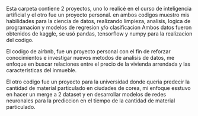 Esta carpeta contiene 2 proyectos, uno lo realicé en el curso de inteligencia artificial y el otro fue un proyecto personal.
en ambos codigos muestro mis habilidades para la ciencia de datos, realizando limpieza, analisis, logica de programacion y modelos de regresion y/o clasificacion
Ambos datos fueron obtenidos de kaggle, se usó pandas, tensorflow y numpy para la realizacion del codigo.

El codigo de airbnb, fue un proyecto personal con el fin de reforzar conocimientos e investigar nuevos metodos de analisis de datos, me enfoque
en buscar relaciones entre el precio de la vivienda arrendada y las caracteristicas del inmueble.

El otro codigo fue un proyecto para la universidad donde queria predecir la cantidad de material particulado en ciudades de corea, mi enfoque esstuvo en hacer un merge 
a 2 dataset y en desarrollar modelos de redes neuronales para la prediccion en el tiempo de la cantidad de material particulado.
